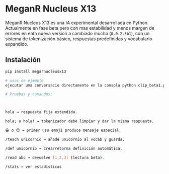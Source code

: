 # MeganR Nucleus X13
MeganR Nucleus X13 es una IA experimental desarrollada en Python.  
Actualmente en fase beta pero con mas estabilidad y menos margen de errores en eata nueva version a cambiado mucho (`0.0.2.5b1`), con un sistema de tokenización básico, respuestas predefinidas y vocabulario expandido.

## Instalación
```bash
pip install megarnucleusx13

# usos de ejemplo
ejecutar una conversacio directamente en la consola python clip_beta1.py a conrinuacion pruebaw y comandos

# Pruebas y comandos:



hola → respuesta fija extendida.

hola; o hola! → tokenizador debe limpiar y dar la misma respuesta.

😀 o 😊 → primer uso emoji produce mensaje especial.

/teach unicornio → añade unicornio al vocab y guarda.

/def unicornio → crea/retorna definición automática.

/read abc → devuelve [1,2,3] (lectura beta).

/stats → ver estadísticas

